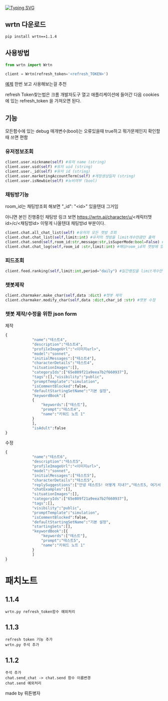 [![Typing SVG](https://readme-typing-svg.demolab.com?font=Fira+Code&size=50&pause=1000&color=F7583A&center=true&height=100&width=600&lines=Unoffical+Wrtn+Api+1.1.4v)](https://git.io/typing-svg)
## wrtn 다운로드
```
pip install wrtn==1.1.4
```

## 사용방법
```py
from wrtn import Wrtn

client = Wrtn(refresh_token='<refresh_TOKEN>')
```
[예제](https://github.com/sickwrtn/unoffical_wrtn_api/tree/main/wrtn/exam) 한번 보고 사용해보는걸 추천

refresh Token찾는법은 크롬 개발자도구 열고 애플리케이션에 들어간 다음 cookies에 있는 refresh_token 을 가져오면 된다.

## 기능
모든함수에 있는 debug 매개변수(bool)는 오류있을때 true하고 뭐가문제인지 확인할때 쓰면 편함
### 유저정보조회
```py
client.user.nickname(self) #유저 name (string)
client.user.uid(self) #유저 uid (string)
client.user._id(self) #유저 id (string)
client.user.marketingAccountTerm(self) #계정생성일자 (string)
client.user.isNewbie(self) #뉴비여부 (bool)
```
### 채팅방기능
room_id는 채팅방조회 해보면 "_id": "\<id\>" 있을텐대 그거임 

아니면 본인 진행중인 채팅방 링크 보면 https://wrtn.ai/character/u/<캐릭터챗id>/c/<채팅방id> 이렇게 나올텐대 채팅방id 부분이다.
```py
client.chat.all_chat_list(self) #유저의 모든 챗방 조회
client.chat.chat_list(self,limit:int) #유저의 챗방을 limit개수만큼만 출력
client.chat.send(self,room_id:str,message:str,isSuperMode:bool=False) #해당room_id의 챗방에 메시지 보낸 후 답변 출력
client.chat.chat_log(self,room_id :str,limit:int) #해당room_id의 챗방에 있는 채팅내역을 limit개수 만큼 출력
```
### 피드조회
```py
client.feed.ranking(self,limit:int,period="daily") #일간랭킹을 limit개수만큼출력 period는 daily, monthly 있음 (순위순)
```
### 챗봇제작
```py
client.charmaker.make_char(self,data :dict) #챗봇 제작
client.charmaker.modify_char(self,data :dict,char_id :str) #챗봇 수정
```
### 챗봇 제작/수정을 위한 json form
제작
```py
{
            "name":"테스트4",
            "description":"테스트4",
            "profileImageUrl":"<이미지url>",
            "model":"sonnet",
            "initialMessages":["테스트4"],
            "characterDetails":"테스트4",
            "situationImages":[],
            "categoryIds":["65e809f21a9eea7b2f660937"],
            "tags":[],"visibility":"public",
            "promptTemplate":"simulation",
            "isCommentBlocked":false,
            "defaultStartingSetName":"기본 설정",
            "keywordBook":[
            {
                "keywords":["테스트"],
                "prompt":"테스트4",
                "name":"키워드 노트 1"
            }
            ],
            "isAdult":false
}
```
수정
```py
{
            "name":"테스트6",
            "description":"테스트5",
            "profileImageUrl":"<이미지url>",
            "model":"sonnet",
            "initialMessages":["테스트5"],
            "characterDetails":"테스트5",
            "replySuggestions":["안녕 테스트5! 어떻게 지내?","테스트5, 여기서 뭐하고 있었어? 뭔가 재밌는 일이 생겼어?","오, 테스트5! 요즘 어떤 일들이 있었는지 이야기 좀 해줘, 궁금해!"],
            "chatExamples":[],
            "situationImages":[],
            "categoryIds":["65e809f21a9eea7b2f660937"],
            "tags":[],
            "visibility":"public",
            "promptTemplate":"simulation",
            "isCommentBlocked":false,
            "defaultStartingSetName":"기본 설정",
            "startingSets":[],
            "keywordBook":[{
                "keywords":["테스트"],
                "prompt":"테스트5",
                "name":"키워드 노트 1"
            }
            ]
}
```
# 패치노트
## 1.1.4
```
wrtn.py refresh_token함수 예외처리
```
## 1.1.3
```
refresh token 기능 추가
wrtn.py 주석 추가
```
## 1.1.2
```
주석 추가
chat.send_chat -> chat.send 함수 이름변경
chat.send 예외처리
```
made by 뤼튼병자
